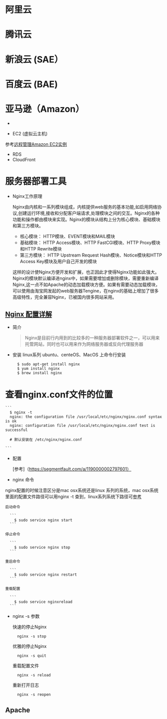 # 阿里云 

# 腾讯云

# 新浪云 (SAE）

# 百度云 (BAE)

# 亚马逊（Amazon）
* 

* EC2 (虚拟云主机)

参考[远程管理Amazon EC2实例](https://docs.aws.amazon.com/zh_cn/AWSEC2/latest/UserGuide/execute-remote-commands.html?icmpid=docs_ec2_console)

* RDS
* CloudFront



# 服务器部署工具
  
  * Nginx工作原理
  
     Nginx由内核和一系列模块组成，内核提供web服务的基本功能,如启用网络协议,创建运行环境,接收和分配客户端请求,处理模块之间的交互。Nginx的各种功能和操作都由模块来实现。Nginx的模块从结构上分为核心模块、基础模块和第三方模块。

    * 核心模块： HTTP模块、EVENT模块和MAIL模块
    * 基础模块： HTTP Access模块、HTTP FastCGI模块、HTTP Proxy模块和HTTP Rewrite模块
    * 第三方模块： HTTP Upstream Request Hash模块、Notice模块和HTTP Access Key模块及用户自己开发的模块
    
    这样的设计使Nginx方便开发和扩展，也正因此才使得Nginx功能如此强大。Nginx的模块默认编译进nginx中，如果需要增加或删除模块，需要重新编译Nginx,这一点不如Apache的动态加载模块方便。如果有需要动态加载模块，可以使用由淘宝网发起的web服务器Tengine，在nginx的基础上增加了很多高级特性，完全兼容Nginx，已被国内很多网站采用。
  
  
  
  ## [Nginx 配置详解](http://seanlook.com/2015/05/17/nginx-install-and-config/)
  
  * 简介
  
    > Nginx是目前行内用到的比较多的一种服务器部署软件之一，可以用来托管网站，同时也可以用来作为网络服务器或反向代理服务器
    
  * 安装
    linux系列 ubuntu、centeOS、MacOS 上命令行安装
    ```
      $ sudo apt-get install nginx
      $ yum install nginx
      $ brew install nginx
    ```
  
  # 查看nginx.conf文件的位置
  
    ```
      $ nginx -t
      nginx: the configuration file /usr/local/etc/nginx/nginx.conf syntax is ok
      nginx: configuration file /usr/local/etc/nginx/nginx.conf test is successful
      
      # 默认安装在 /etc/nginx/nginx.conf
    
    ```

  * 配置
    
    [参考]（https://segmentfault.com/a/1190000002797601）

  * nginx 命令
    
  nginx配置的时候注意区分是mac osx系统还是linux 系列的系统，mac osx系统里面的配置文件路径可以用nginx -t 查到，linux系列系统下路径可[参考](http://www.runoob.com/linux/nginx-install-setup.html)

    启动命令
    
      ```
        $ sudo service nginx start 
      ```
    
    停止命令
    
      ```
        $ sudo service nginx stop
      ```
    
    重启命令
    
      ```
        $ sudo service nginx restart 
      ```
    
    重载配置
    
      ```
        $ sudo service nginxreload
      ```
    
  * nginx -s 参数
    
    快速的停止Nginx
    
      ```
        nginx -s stop 
      ```
    
    优雅的停止Nginx
    
      ```
        nginx -s quit
      ```  
    
    重载配置文件
    
      ```
        nginx -s reload 
      ```
    
    重新打开日志
    
      ```
        nginx -s reopen 
      ```
  ## Apache
